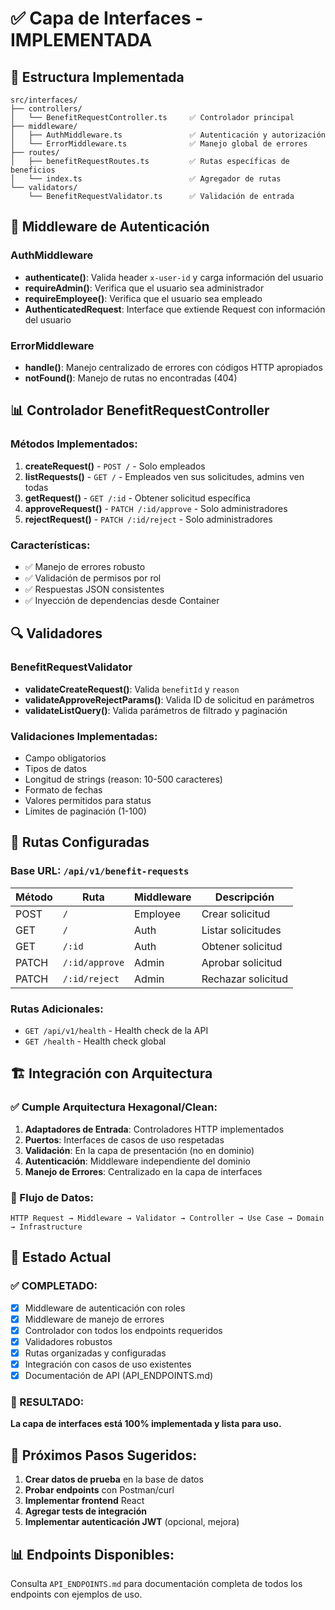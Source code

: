 # ✅ Capa de Interfaces - IMPLEMENTADA

## 📁 Estructura Implementada

```
src/interfaces/
├── controllers/
│   └── BenefitRequestController.ts     ✅ Controlador principal
├── middleware/
│   ├── AuthMiddleware.ts               ✅ Autenticación y autorización
│   └── ErrorMiddleware.ts              ✅ Manejo global de errores
├── routes/
│   ├── benefitRequestRoutes.ts         ✅ Rutas específicas de beneficios
│   └── index.ts                        ✅ Agregador de rutas
└── validators/
    └── BenefitRequestValidator.ts      ✅ Validación de entrada
```

## 🔐 Middleware de Autenticación

### AuthMiddleware
- **authenticate()**: Valida header `x-user-id` y carga información del usuario
- **requireAdmin()**: Verifica que el usuario sea administrador
- **requireEmployee()**: Verifica que el usuario sea empleado
- **AuthenticatedRequest**: Interface que extiende Request con información del usuario

### ErrorMiddleware
- **handle()**: Manejo centralizado de errores con códigos HTTP apropiados
- **notFound()**: Manejo de rutas no encontradas (404)

## 📊 Controlador BenefitRequestController

### Métodos Implementados:
1. **createRequest()** - `POST /` - Solo empleados
2. **listRequests()** - `GET /` - Empleados ven sus solicitudes, admins ven todas
3. **getRequest()** - `GET /:id` - Obtener solicitud específica
4. **approveRequest()** - `PATCH /:id/approve` - Solo administradores
5. **rejectRequest()** - `PATCH /:id/reject` - Solo administradores

### Características:
- ✅ Manejo de errores robusto
- ✅ Validación de permisos por rol
- ✅ Respuestas JSON consistentes
- ✅ Inyección de dependencias desde Container

## 🔍 Validadores

### BenefitRequestValidator
- **validateCreateRequest()**: Valida `benefitId` y `reason`
- **validateApproveRejectParams()**: Valida ID de solicitud en parámetros
- **validateListQuery()**: Valida parámetros de filtrado y paginación

### Validaciones Implementadas:
- Campo obligatorios
- Tipos de datos
- Longitud de strings (reason: 10-500 caracteres)
- Formato de fechas
- Valores permitidos para status
- Límites de paginación (1-100)

## 🚦 Rutas Configuradas

### Base URL: `/api/v1/benefit-requests`

| Método | Ruta | Middleware | Descripción |
|--------|------|-----------|-------------|
| POST | `/` | Employee | Crear solicitud |
| GET | `/` | Auth | Listar solicitudes |
| GET | `/:id` | Auth | Obtener solicitud |
| PATCH | `/:id/approve` | Admin | Aprobar solicitud |
| PATCH | `/:id/reject` | Admin | Rechazar solicitud |

### Rutas Adicionales:
- `GET /api/v1/health` - Health check de la API
- `GET /health` - Health check global

## 🏗️ Integración con Arquitectura

### ✅ Cumple Arquitectura Hexagonal/Clean:
1. **Adaptadores de Entrada**: Controladores HTTP implementados
2. **Puertos**: Interfaces de casos de uso respetadas
3. **Validación**: En la capa de presentación (no en dominio)
4. **Autenticación**: Middleware independiente del dominio
5. **Manejo de Errores**: Centralizado en la capa de interfaces

### 🔄 Flujo de Datos:
```
HTTP Request → Middleware → Validator → Controller → Use Case → Domain → Infrastructure
```

## 📝 Estado Actual

### ✅ COMPLETADO:
- [x] Middleware de autenticación con roles
- [x] Middleware de manejo de errores
- [x] Controlador con todos los endpoints requeridos
- [x] Validadores robustos
- [x] Rutas organizadas y configuradas
- [x] Integración con casos de uso existentes
- [x] Documentación de API (API_ENDPOINTS.md)

### 🎯 RESULTADO:
**La capa de interfaces está 100% implementada y lista para uso.**

## 🧪 Próximos Pasos Sugeridos:

1. **Crear datos de prueba** en la base de datos
2. **Probar endpoints** con Postman/curl
3. **Implementar frontend** React
4. **Agregar tests de integración**
5. **Implementar autenticación JWT** (opcional, mejora)

## 📊 Endpoints Disponibles:

Consulta `API_ENDPOINTS.md` para documentación completa de todos los endpoints con ejemplos de uso. 